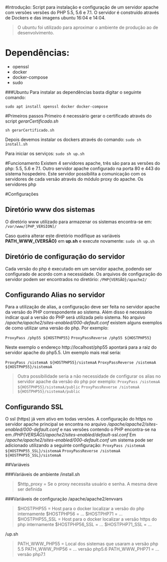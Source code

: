 #Introdução:
Script para instalação e configuração de um servidor apache com versões versões do PHP 5.5, 5.6 e 7.1. O servidor é construído através de Dockers e das imagens ubuntu 16:04 e 14:04.

> O ubuntu foi utilizado para aproximar o ambiente de produção ao de desenvolvimento. 
# Dependências:

- openssl
- docker
- docker-compose
- sudo

###Ubuntu
Para instalar as dependências basta digitar o seguinte comando:

`sudo apt install openssl docker docker-compose`

#Primeiros passos
Primeiro é necessário gerar o certificado através do script *gerarCertificado.sh*

`sh gerarCertificado.sh`

Depois devemos instalar os dockers através do comando:
`sudo sh install.sh`

Para iniciar os serviços:
`sudo sh up.sh`


#Funcionamento
Existem 4 servidores apache, três são para as versões do php: 5.5, 5.6 e 7.1. Outro servidor apache configurado na porta 80 e 443 do sistema hospedeiro. Este servidor possibilita a comunicação com os servidores de cada versão através do módulo proxy do apache.
Os servidores php 

#Configurações

## Diretório www dos sistemas
O diretório www utilizado para armazenar os sistemas encontra-se em:
`/var/www/[PHP_VERSION]/`

Caso queira alterar este diretório modifique as variáveis **PATH_WWW_{VERSÃO}** em **up.sh** e execute novamente:
`sudo sh up.sh`

## Diretório de configuração do servidor
Cada versão do php é executado em um servidor apache, podendo ser configurado de acordo com a necessidade. 
Os arquivos de configuração do servidor podem ser encontrados no diretório: 
`/PHP{VERSÃO}/apache2/`

## Configurando Alias no servidor
Para a utilização de alias, a configuração deve ser feita no servidor apache da versão do PHP correspondente ao sistema.
Além disso é necessário indicar qual a versão do PHP será utilizada pelo sistema. 
No arquivo */apache/apache2/sites-enabled/000-default.conf* existem alguns exemplos de como utilizar uma versão do php. Por exemplo:

`ProxyPass /php55 ${HOSTPHP55}`
`ProxyPassReverse /php55 ${HOSTPHP55}`

Neste exemplo o endereço http://localhost/php55 apontará para a raiz do servidor apache do php5.5. Um exemplo mais real seria:

`ProxyPass /sistemaA ${HOSTPHP55}/sistemaA`
`ProxyPassReverse /sistemaA ${HOSTPHP55}/sistemaA`

> Outra possibilidade seria a não necessidade de configurar os alias no servidor apache da versão do php por exemplo: 
> `ProxyPass /sistemaA ${HOSTPHP55}/sistemaA/public`
> `ProxyPassReverse /sistemaA ${HOSTPHP55}/sistemaA/public`

## Configurando SSL
O ssl (https) já vem ativo em todas versões. A configuração do https no servidor apache principal se encontra no arquivo */apache/apache2/sites-enabled/000-default.conf* e nas versões contendo o PHP encontra-se na em */PHP{VERSÃO}/apache2/sites-enabled/default-ssl.conf* 
Em */apache/apache2/sites-enabled/000-default.conf* um sistema pode ser adicionado utilizando a seguinte configuração:
`ProxyPass /sistemaA ${HOSTPHP55_SSL}/sistemaA`
`ProxyPassReverse /sistemaA ${HOSTPHP55_SSL}/sistemaA`

##Variáveis

###Variáveis de ambiente
/install.sh
> \$http_proxy = Se o proxy necessita usuário e senha. A mesma deve ser definida



###Variáveis de configuração
/apache/apache2/envvars

> \$HOSTPHP55 = Host para o docker localizar a versão do php internamente
> \$HOSTPHP56 = ...
> \$HOSTPHP71 = ...
> \$HOSTPHP55_SSL = Host para o docker localizar a versão https do php internamente
> \$HOSTPHP56_SSL = ...
> \$HOSTPHP71_SSL = ...

/up.sh
>PATH_WWW_PHP55 = Local dos sistemas que usaram a versão php 5.5
>PATH_WWW_PHP56 = ... versão php5.6
>PATH_WWW_PHP71 = ... versão php7.1
